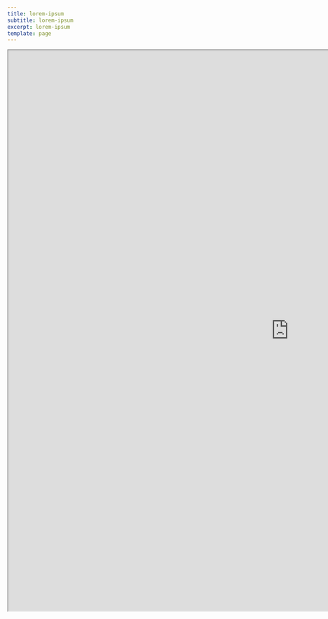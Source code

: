 ```yaml
---
title: lorem-ipsum
subtitle: lorem-ipsum
excerpt: lorem-ipsum
template: page
---
```


<iframe src="https://www.google.com/maps/d/embed?mid=1OBWC487Gxy9lyNo3n7sOYiyierre1QWL" width="1280" height="1280"></iframe>